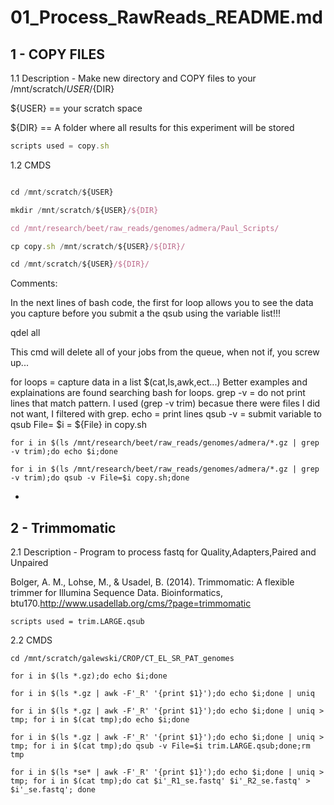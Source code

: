 # 01_Process_RawReads_README.md
1 - COPY FILES 
-


1.1 Description - Make new directory and COPY files to your /mnt/scratch/${USER}/${DIR}

${USER} == your scratch space

${DIR} == A folder where all results for this experiment will be stored

```javascript
scripts used = copy.sh
```

1.2 CMDS

```javascript

cd /mnt/scratch/${USER}

mkdir /mnt/scratch/${USER}/${DIR}

cd /mnt/research/beet/raw_reads/genomes/admera/Paul_Scripts/

cp copy.sh /mnt/scratch/${USER}/${DIR}/	

cd /mnt/scratch/${USER}/${DIR}/

```

Comments:

In the next lines of bash code, the first for loop allows you to see the data you capture before you submit a the qsub using the variable list!!! 

qdel all

This cmd will delete all of your jobs from the queue, when not if, you screw up... 

for loops = capture data in a list $(cat,ls,awk,ect...) Better examples and explainations are found searching bash for loops.
grep -v = do not print lines that match pattern. 
I used (grep -v trim) becasue there were files I did not want, I filtered with grep. 
echo = print lines
qsub -v = submit variable to qsub File= $i = ${File} in copy.sh


```
for i in $(ls /mnt/research/beet/raw_reads/genomes/admera/*.gz | grep -v trim);do echo $i;done

for i in $(ls /mnt/research/beet/raw_reads/genomes/admera/*.gz | grep -v trim);do qsub -v File=$i copy.sh;done
```

-
2 - Trimmomatic
-
2.1 Description - Program to process fastq for Quality,Adapters,Paired and Unpaired

Bolger, A. M., Lohse, M., & Usadel, B. (2014). Trimmomatic: A flexible trimmer for Illumina Sequence Data. Bioinformatics, btu170.http://www.usadellab.org/cms/?page=trimmomatic



```
scripts used = trim.LARGE.qsub
```

2.2 CMDS

```
cd /mnt/scratch/galewski/CROP/CT_EL_SR_PAT_genomes

for i in $(ls *.gz);do echo $i;done

for i in $(ls *.gz | awk -F'_R' '{print $1}');do echo $i;done | uniq

for i in $(ls *.gz | awk -F'_R' '{print $1}');do echo $i;done | uniq > tmp; for i in $(cat tmp);do echo $i;done

for i in $(ls *.gz | awk -F'_R' '{print $1}');do echo $i;done | uniq > tmp; for i in $(cat tmp);do qsub -v File=$i trim.LARGE.qsub;done;rm tmp

for i in $(ls *se* | awk -F'_R' '{print $1}');do echo $i;done | uniq > tmp; for i in $(cat tmp);do cat $i'_R1_se.fastq' $i'_R2_se.fastq' > $i'_se.fastq'; done

```




